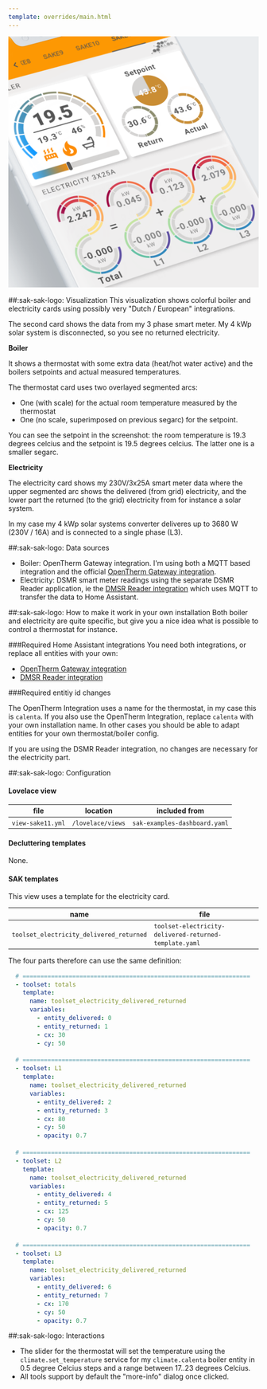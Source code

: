 ```yaml
---
template: overrides/main.html
---
```


[![SAK Example]][SAK Example]

  [SAK Example]: ../assets/screenshots/sak-example-11.png

##:sak-sak-logo: Visualization
This visualization shows colorful boiler and electricity cards using possibly very "Dutch / European" integrations.

The second card shows the data from my 3 phase smart meter. My 4 kWp solar system is disconnected, so you see no returned electricity.

**Boiler**

It shows a thermostat with some extra data (heat/hot water active) and the boilers setpoints and actual measured temperatures.

The thermostat card uses two overlayed segmented arcs:
- One (with scale) for the actual room temperature measured by the thermostat
- One (no scale, superimposed on previous segarc) for the setpoint.

You can see the setpoint in the screenshot: the room temperature is 19.3 degrees celcius and the setpoint is 19.5 degrees celcius. The latter one is a smaller segarc.

**Electricity**

The electricity card shows my 230V/3x25A smart meter data where the upper segmented arc shows the delivered (from grid) electricity, and the lower part the returned (to the grid) electricity from for instance a solar system.

In my case my 4 kWp solar systems converter deliveres up to 3680 W (230V / 16A) and is connected to a single phase (L3).

##:sak-sak-logo: Data sources
- Boiler: OpenTherm Gateway integration. I'm using both a MQTT based integration and the official [OpenTherm Gateway integration](https://www.home-assistant.io/integrations/opentherm_gw#sensors).
- Electricity: DSMR smart meter readings using the separate DSMR Reader application, ie the [DMSR Reader integration](https://www.home-assistant.io/integrations/dsmr_reader/) which uses MQTT to transfer the data to Home Assistant.

##:sak-sak-logo: How to make it work in your own installation
Both boiler and electricity are quite specific, but give you a nice idea what is possible to control a thermostat for instance.

###Required Home Assistant integrations
You need both integrations, or replace all entities with your own:

- [OpenTherm Gateway integration](https://www.home-assistant.io/integrations/opentherm_gw#sensors)
- [DMSR Reader integration](https://www.home-assistant.io/integrations/dsmr_reader/)

###Required entitiy id changes

The OpenTherm Integration uses a name for the thermostat, in my case this  is `calenta`. If you also use the OpenTherm Integration, replace `calenta` with your own installation name. In other cases you should be able to adapt entities for your own thermostat/boiler config.

If you are using the DSMR Reader integration, no changes are necessary for the electricity part.

##:sak-sak-logo: Configuration

#### Lovelace view

| file | location | included from |
| ---- | -------- | ------------- |
| `view-sake11.yml` | `/lovelace/views` | `sak-examples-dashboard.yaml`|

#### Decluttering templates
None.

#### SAK templates
This view uses a template for the electricity card.

| name | file |
| ---- | -------- |
| `toolset_electricity_delivered_returned` | `toolset-electricity-delivered-returned-template.yaml` |

The four parts therefore can use the same definition:
```yaml linenums="1" hl_lines="2 12 23 34"
  # ================================================================
  - toolset: totals
    template:
      name: toolset_electricity_delivered_returned
      variables:
        - entity_delivered: 0
        - entity_returned: 1
        - cx: 30
        - cy: 50

  # ================================================================
  - toolset: L1
    template:
      name: toolset_electricity_delivered_returned
      variables:
        - entity_delivered: 2
        - entity_returned: 3
        - cx: 80
        - cy: 50
        - opacity: 0.7

  # ================================================================
  - toolset: L2
    template:
      name: toolset_electricity_delivered_returned
      variables:
        - entity_delivered: 4
        - entity_returned: 5
        - cx: 125
        - cy: 50
        - opacity: 0.7

  # ================================================================
  - toolset: L3
    template:
      name: toolset_electricity_delivered_returned
      variables:
        - entity_delivered: 6
        - entity_returned: 7
        - cx: 170
        - cy: 50
        - opacity: 0.7
```

##:sak-sak-logo: Interactions
- The slider for the thermostat will set the temperature using the `climate.set_temperature` service for my `climate.calenta` boiler entity in 0.5 degree Celcius steps and a range between 17..23 degrees Celcius.
- All tools support by default the "more-info" dialog once clicked.
